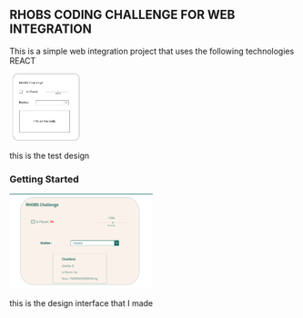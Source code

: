 ## RHOBS CODING CHALLENGE FOR WEB INTEGRATION

This is a simple web integration project that uses the following technologies REACT

<img src="public/images/test.png" width="25%" alt="subject"/>
<p>this is the test design</p>

### Getting Started

<img src="public/images/interface.png" width="50%" alt="subject"/>
<p>this is the design interface that I made</p>





